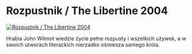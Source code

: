 Rozpustnik / The Libertine 2004 
=============
[![Rozpustnik / The Libertine 2004 ](http://vidos.pl/images/player.gif)](http://vidos.pl/rozpustnik-the-libertine-2004)

 Hrabia John Wilmot wiedzie życie pełne rozpusty i wszelkich używek, a w swoich utworach literackich nierzadko ośmiesza samego króla.
